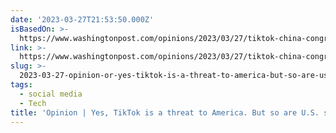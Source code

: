 ```yaml
---
date: '2023-03-27T21:53:50.000Z'
isBasedOn: >-
  https://www.washingtonpost.com/opinions/2023/03/27/tiktok-china-congress-hearings-social-media/
link: >-
  https://www.washingtonpost.com/opinions/2023/03/27/tiktok-china-congress-hearings-social-media/
slug: >-
  2023-03-27-opinion-or-yes-tiktok-is-a-threat-to-america-but-so-are-us-social-media
tags:
  - social media
  - Tech
title: 'Opinion | Yes, TikTok is a threat to America. But so are U.S. social media '
---
```


